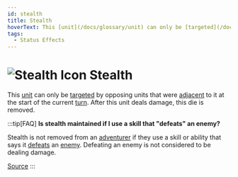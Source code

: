 ```yaml
---
id: stealth
title: Stealth
hoverText: This [unit](/docs/glossary/unit) can only be [targeted](/docs/glossary/targetable) by opposing units that were [adjacent](/docs/glossary/adjacent) to it at the start of the current [turn](/docs/glossary/turn). After this unit deals damage, this die is removed.
tags:
  - Status Effects
---
```


# <img src="/icons/stealth.svg" alt="Stealth Icon" /> Stealth

This [unit](/docs/glossary/unit) can only be [targeted](/docs/glossary/targetable) by opposing units that were [adjacent](/docs/glossary/adjacent) to it at the start of the current [turn](/docs/glossary/turn). After this unit deals damage, this die is removed.

:::tip[FAQ]
**Is stealth maintained if I use a skill that "defeats" an enemy?**

Stealth is not removed from an [adventurer](/docs/glossary/adventurer) if they use a skill or ability that says it [defeats](/docs/glossary/defeated) an [enemy](/docs/glossary/enemy). Defeating an enemy is not considered to be dealing damage.

<a href="https://support.chiptheorygames.com/support/solutions/articles/33000290399" target="_blank">Source</a>
:::

